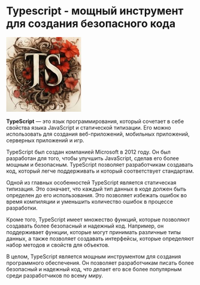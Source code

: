 # Typescript - мощный инструмент для создания безопасного кода

![typescript](/jpg/ts-00-200.jpg 'ts клипарт')

**TypeScript** — это язык программирования, который сочетает в себе свойства языка JavaScript и статической типизации. Его можно использовать для создания веб-приложений, мобильных приложений, серверных приложений и игр.

TypeScript был создан компанией Microsoft в 2012 году. Он был разработан для того, чтобы улучшить JavaScript, сделав его более мощным и безопасным. TypeScript позволяет разработчикам создавать код, который легче поддерживать и который соответствует стандартам.

Одной из главных особенностей TypeScript является статическая типизация. Это означает, что каждый тип данных в коде должен быть определен до его использования. Это позволяет избежать ошибок во время компиляции и уменьшить количество ошибок в процессе разработки.

Кроме того, TypeScript имеет множество функций, которые позволяют создавать более безопасный и надежный код. Например, он поддерживает функции, которые могут принимать различные типы данных, а также позволяет создавать интерфейсы, которые определяют набор методов и свойств для объектов.

В целом, TypeScript является мощным инструментом для создания программного обеспечения. Он позволяет разработчикам писать более безопасный и надежный код, что делает его все более популярным среди разработчиков по всему миру.
